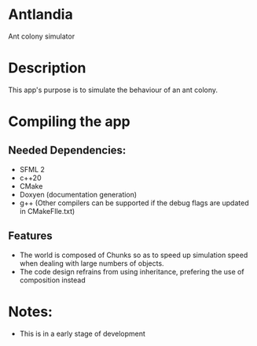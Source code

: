 # Antlandia
Ant colony simulator 

# Description

This app's purpose is to simulate the behaviour of an ant colony. 


# Compiling the app
## Needed Dependencies: 
* SFML 2
* c++20
* CMake
* Doxyen (documentation generation)
* g++ (Other compilers can be supported if the debug flags are updated in CMakeFIle.txt)


## Features
* The world is composed of Chunks so as to speed up simulation speed when dealing with large numbers of objects.
* The code design refrains from using inheritance, prefering the use of composition instead 

# Notes: 
* This is in a early stage of development
